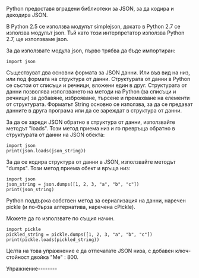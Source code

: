Python предоставя вградени библиотеки за JSON, за да кодира и декодира JSON.

В Python 2.5 се използва модулът simplejson, докато в Python 2.7 се използва модулът json. Тъй като този интерпретатор използва Python 2.7, ще използваме json.

За да използвате модула json, първо трябва да бъде импортиран:

    import json

Съществуват два основни формата за JSON данни. Или във вид на низ, или под формата на структура от данни. Структурата от данни в Python се състои от списъци и речници, вложени един в друг. Структурата от данни позволява използването на методи на Python (за списъци и речници) за добавяне, изброяване, търсене и премахване на елементи от структурата. Форматът String основно се използва, за да се предават данните в друга програма или да се зареждат в структура от данни.

За да се зареди JSON обратно в структура от данни, използвайте методът "loads". Този метод приема низ и го превръща обратно в структурата от данни на JSON обекта:

    import json 
    print(json.loads(json_string))

За да се кодира структура от данни в JSON, използвайте методът "dumps". Този метод приема обект и връща низ:

    import json
    json_string = json.dumps([1, 2, 3, "a", "b", "c"])
    print(json_string)

Python поддържа собствен метод за сериализация на данни, наречен pickle (и по-бърза алтернатива, наречена cPickle).

Можете да го използвате по същия начин.

    import pickle
    pickled_string = pickle.dumps([1, 2, 3, "a", "b", "c"])
    print(pickle.loads(pickled_string))

Целта на това упражнение е да отпечатате JSON низа, с добавен ключ-стойност двойка "Me" : 800.

Упражнение--------